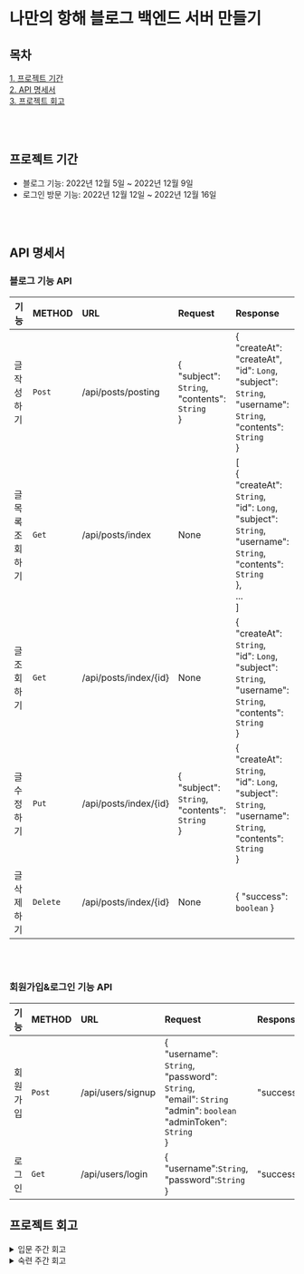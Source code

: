 # 나만의 항해 블로그 백엔드 서버 만들기

## 목차
[1. 프로젝트 기간](#프로젝트-기간) <br>
[2. API 명세서](#api-명세서) <br>
[3. 프로젝트 회고](#프로젝트-회고) <br>

<br><br>

## 프로젝트 기간
 - 블로그 기능: 2022년 12월 5일 ~ 2022년 12월 9일
 - 로그인 방문 기능: 2022년 12월 12일 ~ 2022년 12월 16일

<br><br>

## API 명세서
### 블로그 기능 API
|기능| METHOD | URL | Request | Response |
|---|---|:---|:---|:---|
|글 작성하기| `Post` | /api/posts/posting | {<br>"subject": `String`,<br> "contents": `String`<br>} |  {<br>"createAt": "createAt",<br>"id": `Long`,<br>"subject": `String`,<br>"username": `String`,<br>"contents": `String`<br>}|
|글 목록 조회하기| `Get` | /api/posts/index | None | [<br>{<br>"createAt": `String`,<br>"id": `Long`,<br>"subject": `String`,<br>"username": `String`,<br>"contents": `String`<br>},<br>...<br>]|
|글 조회하기| `Get` | /api/posts/index/{id} | None |{<br>"createAt": `String`,<br>"id": `Long`,<br>"subject": `String`,<br>"username": `String`,<br>"contents": `String`<br>} |
|글 수정하기| `Put` | /api/posts/index/{id} | {<br>"subject": `String`,<br> "contents": `String`<br> } | {<br>"createAt": `String`,<br>"id": `Long`,<br>"subject": `String`,<br>"username": `String`,<br>"contents": `String`<br>} |
|글 삭제하기| `Delete` | /api/posts/index/{id} | None | { "success": `boolean` } |

<br><br>

### 회원가입&로그인 기능 API
|기능| METHOD | URL | Request | Response |
|:---:|---|:---|:---|:---|
|회원가입| `Post` | /api/users/signup | {<br>"username": `String`,<br> "password": `String`,<br> "email": `String`<br>"admin": `boolean`<br>"adminToken": `String`<br> } | "success" |
|로그인| `Get` | /api/users/login | {<br>"username":`String`,<br> "password":`String`<br>} | "success" |


## 프로젝트 회고
<details>
 <summary> 입문 주간 회고 </summary>

    1. 프로젝트 경험 
    이번 프로젝트에서 느끼는 것이 생각보다 크다. 특히 이번에는 직접 백엔드 서버를 작성하면서 처음 사용해본 문법이라던지, 새로운 프레임 워크에 대한 적응이 필요했고, 이번 프로젝트에서 그러한 적응이 충분히 되었다고 생각한다. 스프링 입문 주차에서 생각보다 많은 경험을 얻을 수 있었던 프로젝트가 아니였나 싶다. 

    2. 수정과 삭제 API의 Request? 
    해당 프로젝트에서는 Body타입을 사용해서 얻었다. 특히 두가지 api에서 요구하는 내용이 달랐는데, id의 경우 해당 글이 페이지별로 작성되어있다고 가정했을 때, 페이지에 각각의 id를 부여하고 그 id를 key로 사용하여 해당 글의 정보가 담긴 DB에서 정보를 가져왔다. 
    수정 API의 경우에는, Request로 사용되는 DTO의 정보가 총 4가지로 블로그 작성시와 같은 정보가 담긴 Json 형식의 Request를 요구했고, 삭제 API의 경우에는 해당글의 Password를 Json형식으로 변경하고 Request를 요구하는 식으로 작성했다.

    3. RESTful API? 
    필자는 아직도 Restful 하다는 표현이 잘 와닿지는 않는 표현이다. 나의 지식에서는 충분히 잘 만들어진 API라고 생각하지만, 아는 지식이 크게 없으니 명확한 판단을 할 수 없다고 생각한다. 

    4. 관심사 분리 
    해당 프로그램에서는 최대한 각각의 역할을 분담하려고 노력했다. Url에 직접적으로 요청을 받아들일 수 있는 부분(Controller)과, 해당 요청을 수행하는 부분(Service)을 나누었고, 요청을 수행하기 위해 필요한 것들을 최대한 나누었다고 생각한다.

    5. 과제와 별도로 추가된 기능 
    과제를 수행하면서 생각했던 것 중, password 정보에 관해서 생각을 해봤는데, 해당 정보는 제3자에게 공개되어서는 안된다고 생각했고, 정보의 암호화가 필요하다고 생각했다. 그래서 spring에서 제공해주는 security를 활용해 password 정보를 단방향 암호화를 했으며, 해당 정보를 비교해야 하는 경우 활용할 수 있는 메소드를 작성했다. 또한 요청된 Post/Get 정보에 Password를 포함시키지 않게 적용시켰다.
</details>

<details>
 <summary> 숙련 주간 회고 </summary>

</details>